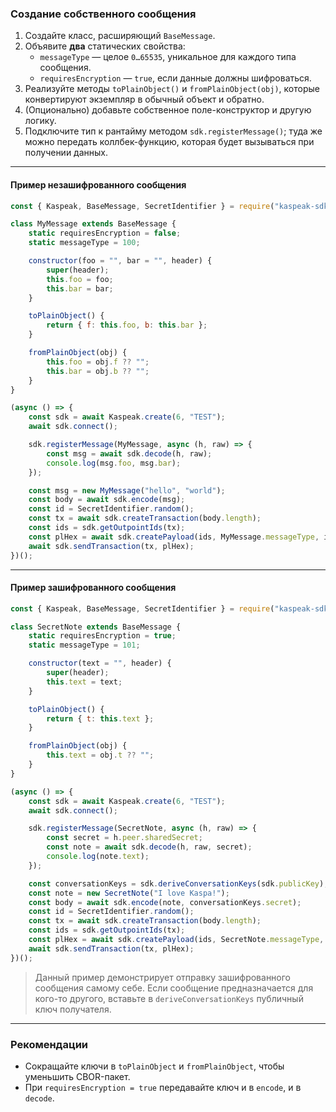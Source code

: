 ### Создание собственного сообщения

1. Создайте класс, расширяющий `BaseMessage`.
2. Объявите **два** статических свойства:  
    * `messageType` — целое `0…65535`, уникальное для каждого типа сообщения.
    * `requiresEncryption` — `true`, если данные должны шифроваться.
3. Реализуйте методы `toPlainObject()` и `fromPlainObject(obj)`, которые конвертируют экземпляр в обычный объект и обратно.
4. (Опционально) добавьте собственное поле-конструктор и другую логику.
5. Подключите тип к рантайму методом `sdk.registerMessage()`; туда же можно передать коллбек-функцию, которая будет вызываться при получении данных.

---

#### Пример незашифрованного сообщения

```js
const { Kaspeak, BaseMessage, SecretIdentifier } = require("kaspeak-sdk");

class MyMessage extends BaseMessage {
    static requiresEncryption = false;
    static messageType = 100;

    constructor(foo = "", bar = "", header) {
        super(header);
        this.foo = foo;
        this.bar = bar;
    }

    toPlainObject() {
        return { f: this.foo, b: this.bar };
    }

    fromPlainObject(obj) {
        this.foo = obj.f ?? "";
        this.bar = obj.b ?? "";
    }
}

(async () => {
    const sdk = await Kaspeak.create(6, "TEST");
    await sdk.connect();

    sdk.registerMessage(MyMessage, async (h, raw) => {
        const msg = await sdk.decode(h, raw);
        console.log(msg.foo, msg.bar);
    });

    const msg = new MyMessage("hello", "world");
    const body = await sdk.encode(msg);
    const id = SecretIdentifier.random();
    const tx = await sdk.createTransaction(body.length);
    const ids = sdk.getOutpointIds(tx);
    const plHex = await sdk.createPayload(ids, MyMessage.messageType, id, body);
    await sdk.sendTransaction(tx, plHex);
})();
```

---

#### Пример зашифрованного сообщения

```js
const { Kaspeak, BaseMessage, SecretIdentifier } = require("kaspeak-sdk");

class SecretNote extends BaseMessage {
    static requiresEncryption = true;
    static messageType = 101;

    constructor(text = "", header) {
        super(header);
        this.text = text;
    }

    toPlainObject() {
        return { t: this.text };
    }

    fromPlainObject(obj) {
        this.text = obj.t ?? "";
    }
}

(async () => {
    const sdk = await Kaspeak.create(6, "TEST");
    await sdk.connect();

    sdk.registerMessage(SecretNote, async (h, raw) => {
        const secret = h.peer.sharedSecret;
        const note = await sdk.decode(h, raw, secret);
        console.log(note.text);
    });

    const conversationKeys = sdk.deriveConversationKeys(sdk.publicKey);
    const note = new SecretNote("I love Kaspa!");
    const body = await sdk.encode(note, conversationKeys.secret);
    const id = SecretIdentifier.random();
    const tx = await sdk.createTransaction(body.length);
    const ids = sdk.getOutpointIds(tx);
    const plHex = await sdk.createPayload(ids, SecretNote.messageType, id, body);
    await sdk.sendTransaction(tx, plHex);
})();
```
> Данный пример демонстрирует отправку зашифрованного сообщения самому себе.
> Если сообщение предназначается для кого-то другого, вставьте в `deriveConversationKeys` публичный ключ получателя.
---

### Рекомендации
* Сокращайте ключи в `toPlainObject` и `fromPlainObject`, чтобы уменьшить CBOR-пакет.
* При `requiresEncryption = true` передавайте ключ и в `encode`, и в `decode`.
